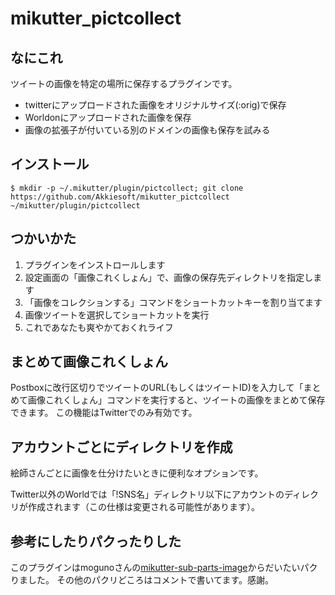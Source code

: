 # mikutter_pictcollect

## なにこれ

ツイートの画像を特定の場所に保存するプラグインです。

+ twitterにアップロードされた画像をオリジナルサイズ(:orig)で保存
+ Worldonにアップロードされた画像を保存
+ 画像の拡張子が付いている別のドメインの画像も保存を試みる

## インストール

```
$ mkdir -p ~/.mikutter/plugin/pictcollect; git clone https://github.com/Akkiesoft/mikutter_pictcollect ~/mikutter/plugin/pictcollect
```

## つかいかた

1. プラグインをインストロールします
2. 設定画面の「画像これくしょん」で、画像の保存先ディレクトリを指定します
3. 「画像をコレクションする」コマンドをショートカットキーを割り当てます
4. 画像ツイートを選択してショートカットを実行
5. これであなたも爽やかておくれライフ

## まとめて画像これくしょん

Postboxに改行区切りでツイートのURL(もしくはツイートID)を入力して「まとめて画像これくしょん」コマンドを実行すると、ツイートの画像をまとめて保存できます。
この機能はTwitterでのみ有効です。

## アカウントごとにディレクトリを作成

絵師さんごとに画像を仕分けたいときに便利なオプションです。

Twitter以外のWorldでは「!SNS名」ディレクトリ以下にアカウントのディレクリが作成されます（この仕様は変更される可能性があります）。

## 参考にしたりパクったりした

このプラグインはmogunoさんの[mikutter-sub-parts-image][subparts-image]からだいたいパクりました。
その他のパクリどころはコメントで書いてます。感謝。

[subparts-image]: https://github.com/moguno/mikutter-subparts-image
